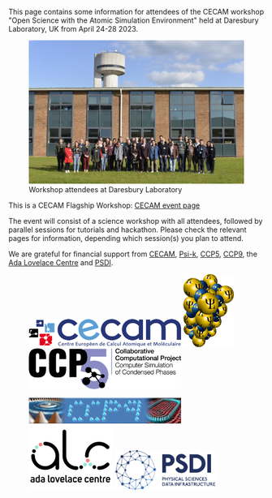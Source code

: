 This page contains some information for attendees of the CECAM workshop "Open Science with the Atomic Simulation Environment" held at Daresbury Laboratory, UK from April 24-28 2023.

<figure>
  <img src="images/workshop-photo.jpg" alt="Workshop attendees at Daresbury Laboratory">
  <figcaption>Workshop attendees at Daresbury Laboratory</figcaption>
</figure>

This is a CECAM Flagship Workshop: [CECAM event page](https://www.cecam.org/workshop-details/1245)

The event will consist of a science workshop with all attendees, followed by parallel sessions for tutorials and hackathon. Please check the relevant pages for information, depending which session(s) you plan to attend.

We are grateful for financial support from [CECAM](https://www.cecam.org), [Psi-k](https://psi-k.net), [CCP5](https://www.ccp5.ac.uk), [CCP9](https://ccp9.ac.uk), the [Ada Lovelace Centre](https://www.scd.stfc.ac.uk/Pages/Ada-Lovelace-Centre.aspx) and [PSDI](https://www.psdi.ac.uk).

<figure>
<img src="images/cecam.png" alt="CECAM logo" width="300">
<img src="images/psi-k.png" alt="Psi-k logo" width="100">
<img src="images/ccp5.png" alt="CCP5 logo" width="300">
</figure>
<figure>
<img src="images/ccp9.jpg" alt="CCP9 logo">
<img src="images/alc.png" alt="ALC logo">
<img src="images/psdi.png" alt="PSDI logo" width="200">
</figure>
